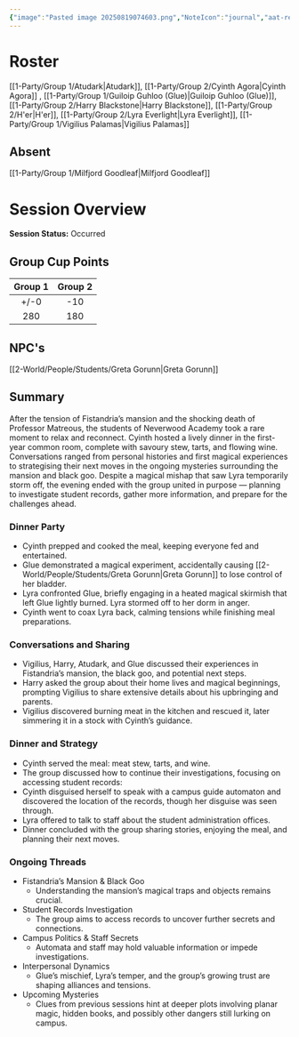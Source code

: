 ```yaml
---
{"image":"Pasted image 20250819074603.png","NoteIcon":"journal","aat-render-enabled":true,"fc-category":["Downtime"],"fc-display-name":"Cyinth's Dinner Party","sessionstatus":"Occurred","type":"Session Journal","sessionDate":"2025-08-23","players":6,"OneLiner":"Cyinth hosts dinner and plans are discussed","timelines":["journal"],"tags":["journal","#Category/Journal"],"obsidianUIMode":"preview","sessionRoster":["[[1-Party/Group 1/Atudark.md|Atudark]]","[[1-Party/Group 2/Cyinth Agora.md|Cyinth Agora]]","[[1-Party/Group 1/Guiloip Guhloo (Glue).md|Guiloip Guhloo (Glue)]]","[[1-Party/Group 2/Harry Blackstone.md|Harry Blackstone]]","[[1-Party/Group 2/H'er.md|H'er]]","[[1-Party/Group 2/Lyra Everlight.md|Lyra Everlight]]","[[1-Party/Group 1/Vigilius Palamas.md|Vigilius Palamas]]"],"sessionAbsent":["[[1-Party/Group 1/Milfjord Goodleaf.md|Milfjord Goodleaf]]"],"sessionNPC":["[[Greta Gorunn|Greta Gorunn]]"],"dg-publish":true,"dg-path":"Session Journals/2025-08-23 - Cyinth's Dinner Party.md","permalink":"/session-journals/2025-08-23-cyinth-s-dinner-party/","dgPassFrontmatter":true,"updated":"2025-10-03T13:57:46.000+01:00"}
---
```



# Roster 

[[1-Party/Group 1/Atudark\|Atudark]], [[1-Party/Group 2/Cyinth Agora\|Cyinth Agora]] , [[1-Party/Group 1/Guiloip Guhloo (Glue)\|Guiloip Guhloo (Glue)]], [[1-Party/Group 2/Harry Blackstone\|Harry Blackstone]], [[1-Party/Group 2/H'er\|H'er]], [[1-Party/Group 2/Lyra Everlight\|Lyra Everlight]],  [[1-Party/Group 1/Vigilius Palamas\|Vigilius Palamas]]

## Absent

[[1-Party/Group 1/Milfjord Goodleaf\|Milfjord Goodleaf]]

# Session Overview

**Session Status:** Occurred
## Group Cup Points

| Group 1 | Group 2 |
| :-----: | :-----: |
|  +/-0   |   -10   |
|   280   |   180   |

## NPC's

[[2-World/People/Students/Greta Gorunn\|Greta Gorunn]]
## Summary
After the tension of Fistandria’s mansion and the shocking death of Professor Matreous, the students of Neverwood Academy took a rare moment to relax and reconnect. Cyinth hosted a lively dinner in the first-year common room, complete with savoury stew, tarts, and flowing wine. Conversations ranged from personal histories and first magical experiences to strategising their next moves in the ongoing mysteries surrounding the mansion and black goo. Despite a magical mishap that saw Lyra temporarily storm off, the evening ended with the group united in purpose — planning to investigate student records, gather more information, and prepare for the challenges ahead.

### Dinner Party

* Cyinth prepped and cooked the meal, keeping everyone fed and entertained.  
* Glue demonstrated a magical experiment, accidentally causing [[2-World/People/Students/Greta Gorunn\|Greta Gorunn]] to lose control of her bladder.  
* Lyra confronted Glue, briefly engaging in a heated magical skirmish that left Glue lightly burned. Lyra stormed off to her dorm in anger.  
* Cyinth went to coax Lyra back, calming tensions while finishing meal preparations.

### Conversations and Sharing

* Vigilius, Harry, Atudark, and Glue discussed their experiences in Fistandria’s mansion, the black goo, and potential next steps.  
* Harry asked the group about their home lives and magical beginnings, prompting Vigilius to share extensive details about his upbringing and parents.  
* Vigilius discovered burning meat in the kitchen and rescued it, later simmering it in a stock with Cyinth’s guidance.

### Dinner and Strategy

* Cyinth served the meal: meat stew, tarts, and wine.  
* The group discussed how to continue their investigations, focusing on accessing student records:  
* Cyinth disguised herself to speak with a campus guide automaton and discovered the location of the records, though her disguise was seen through.  
* Lyra offered to talk to staff about the student administration offices.  
* Dinner concluded with the group sharing stories, enjoying the meal, and planning their next moves.

### Ongoing Threads

* Fistandria’s Mansion & Black Goo  
  * Understanding the mansion’s magical traps and objects remains crucial.  
* Student Records Investigation  
  * The group aims to access records to uncover further secrets and connections.  
* Campus Politics & Staff Secrets  
  * Automata and staff may hold valuable information or impede investigations.  
* Interpersonal Dynamics  
  * Glue’s mischief, Lyra’s temper, and the group’s growing trust are shaping alliances and tensions.  
* Upcoming Mysteries  
  * Clues from previous sessions hint at deeper plots involving planar magic, hidden books, and possibly other dangers still lurking on campus.